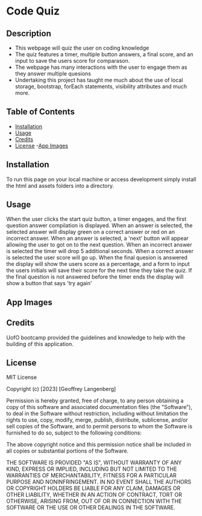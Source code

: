 # Code Quiz

## Description


- This webpage will quiz the user on coding knowledge
- The quiz features a timer, multiple button answers, a final score, and an input to save the users score for comparason. 
- The webpage has many interactions with the user to engage them as they answer multiple quesions
- Undertaking this project has taught me much about the use of local storage, bootstrap, forEach statements, visibility attributes and much more.

## Table of Contents 


- [Installation](#installation)
- [Usage](#usage)
- [Credits](#credits)
- [License](#license)
-[App Images](#app-images)

## Installation

To run this page on your local machine or access development simply install the html and assets folders into a directory.

## Usage

When the user clicks the start quiz button, a timer engages, and the first question answer compilation is displayed.
When an answer is selected, the selected answer will display green on a correct answer or red on an incorrect answer.
When an answer is selected, a 'next' button will appear allowing the user to got on to the next question.
When an incorrect answer is selected the timer will drop 5 additional seconds.
When a correct answer is selected the user score will go up. 
When the final quesion is answered the display will show the users score as a percentage, and a form to input the users initials will save their score for the next time they take the quiz.
If the final question is not answered before the timer ends the display will show a button that says 'try again'

## App Images

## Credits

UofO bootcamp provided the guidelines and knowledge to help with the building of this application.

## License

MIT License

Copyright (c) [2023] [Geoffrey Langenberg]

Permission is hereby granted, free of charge, to any person obtaining a copy
of this software and associated documentation files (the "Software"), to deal
in the Software without restriction, including without limitation the rights
to use, copy, modify, merge, publish, distribute, sublicense, and/or sell
copies of the Software, and to permit persons to whom the Software is
furnished to do so, subject to the following conditions:

The above copyright notice and this permission notice shall be included in all
copies or substantial portions of the Software.

THE SOFTWARE IS PROVIDED "AS IS", WITHOUT WARRANTY OF ANY KIND, EXPRESS OR
IMPLIED, INCLUDING BUT NOT LIMITED TO THE WARRANTIES OF MERCHANTABILITY,
FITNESS FOR A PARTICULAR PURPOSE AND NONINFRINGEMENT. IN NO EVENT SHALL THE
AUTHORS OR COPYRIGHT HOLDERS BE LIABLE FOR ANY CLAIM, DAMAGES OR OTHER
LIABILITY, WHETHER IN AN ACTION OF CONTRACT, TORT OR OTHERWISE, ARISING FROM,
OUT OF OR IN CONNECTION WITH THE SOFTWARE OR THE USE OR OTHER DEALINGS IN THE
SOFTWARE.